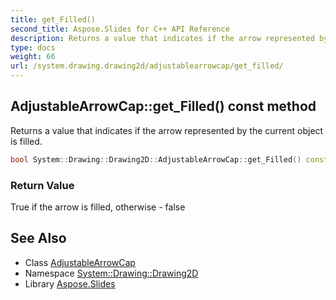 ```yaml
---
title: get_Filled()
second_title: Aspose.Slides for C++ API Reference
description: Returns a value that indicates if the arrow represented by the current object is filled.
type: docs
weight: 66
url: /system.drawing.drawing2d/adjustablearrowcap/get_filled/
---
```

## AdjustableArrowCap::get_Filled() const method


Returns a value that indicates if the arrow represented by the current object is filled.

```cpp
bool System::Drawing::Drawing2D::AdjustableArrowCap::get_Filled() const
```


### Return Value

True if the arrow is filled, otherwise - false

## See Also

* Class [AdjustableArrowCap](../)
* Namespace [System::Drawing::Drawing2D](../../)
* Library [Aspose.Slides](../../../)